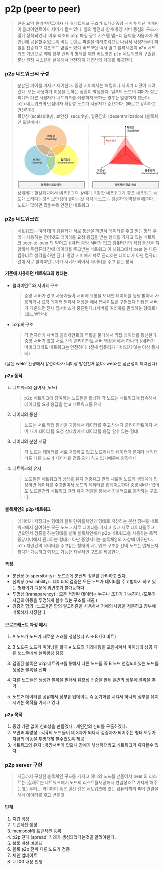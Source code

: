 # p2p (peer to peer)

> 한줄 요약 클라이언트이자 서버(네트워크 구조가 있다.)
> 중앙 서버가 아닌 개개인이 클라이언트이자 서버가 될수 있다.
> 웹의 발전과 함계 중앙 서버 중심의 구조가 많이 정착되었다.
> 이후 최초의 p2p 파일 공유 시스템 넵스터 음악을 사용자가 개인간에 공유할수 있도록
> 비트 토렌트 파일을 여러조각으로 나눠서 사용자들이 파일을 전송하고 다운로드 받을수 있다
> 비트코인 백서 발표 블록체인의 p2p 네트워크 기반으로 화폐 장부 관리의 형태를 제안
> 비트코인 p2p 네트워크에 구출된 분산 원장 시스템을 설계해서 안전하게 개인간의 거래를 제공한다.

### p2p 네트워크의 구성
> 분산된 피어를 가지고 제어한다.
> 중앙 서버에서는 해킹이나 서버가 터졌어 내려갔다. 모든 사용자가 이용을 못하는 상황이 발생한다.
> 일부의 노드의 피어가 잘못되어도 다른 사용자가 네트워크를 이용하지 못하는 경우는 발생하지 않는다.
> p2p 네트워크의 단점이자 확장성 노드가 사용자가 중요하다. (빠르고 정확하고 안전하다)  
> 확장성 (scalability), 보안성 (security), 탈중암화 (decentralization)  (블록체인 트릴레마)
<br><img src="./images/1_4kXn23pxo50vB_jtNLpccg.webp" style="width:1000px"><br>
> 상태계가 활성화되어서 네트워크의 상태가 복잡한 네트워크가 좋은 네트워크 속도가 느리다는것은 보안성이 좋다는것
> 각각의 노드는 검증자의 역활을 해준다 . 노드가 많아면 많을수록 안전한 네트워크

### p2p 네트워크란
> 네트워크는 여러 대의 컴퓨터가 서로 통신을 하면서 데이터를 주고 받는 형태
> 우리가 사용하는 인터넷도 데이터를 요청 응답을 받는 형태를 가지고 있는 네트워크 
> peer-to-peer 의 약어고 컴퓨터 중앙 서버가 없고 컴퓨터간의 직접 통신을 지향해서 두컴퓨터 간에 데이터를 주고받는 네트워크 이 넷워크에서 peer 는 다른 컴퓨터로 생각을 하면 된다.
> 중앙 서버에서 따로 관리하는 데이터가 아닌 컴퓨터간에 서로 클라이언트이가 서버가 되어서 데이터를 주고 받는 방식

#### 기존에 사용하던 네트워크의 형태는 
- 클라이언트와 서버의 구조
    > 중앙 서버가 있고 사용자들이 서버에 요청을 보내면 데이터를 응답 받아서 사용하거나 요청 데이터 받아서 저장을 해서 웹사이트를 구현했다
    > 단점은 서버가 다운되면 전체 웹서비스가 중단된다. (서버를 여러개를 관리하는 형태로) (로드벨런서) 

- p2p의 구조 
    > 각 컴퓨터가 서버와 클라이언트의 역활을 둘다해서 직접 데이터를 통신한다.
    > 중앙 서버가 없고 서로 간의 클라이언트 서버 역활을 해서 하나의 컴퓨터가 마비되더라도 네트워크는 안전하다. (전체 컴퓨터가 마비되지 않는 이상 동시에)

(잘된 web2 환경에서 발전하다가 더이상 발전할게 없다. web3는 접근성이 떠러진다)

#### p2p 동작
1. 네트워크의 참여자 (노드)
    > p2p 네트워크에 참여하는 노드들을 활성화
    > 각 노드는 네트워크에 접속해서 데이터를 요청 응답을 받고 네트워크를 유지

2. 데이터의 통신
    > 노드는 서로 직접 통신을 지향해서 데이터를 주고 받는다
    > 클라이언트이자 서버 내가 데이터를 요청 상태방에게 데이터를 응답 할수 있는 형태

3. 데이터의 분산 저장
    > 각 노드는 데이터를 서로 저장하고 있고
    > 노드하나의 데이터가 문제가 생기더라도 다른 노드가 데이터를 검증 관리 하고 있기떄문에 안장하다

4. 네트워크의 유지
    > 노드들은 네트워크의 상태를 유지 검중하고 관리 새로운 노드가 생태계에 입장하면 데이터를 주고받아서 노드의 데이터를 업데이트한다
    > 중앙서버가 없어도 노드들간의 네트워크 관리 유지 검증을 통해서 자율적으로 동작하는 구조다.

#### 블록체인의 p2p 네트워크
> 데이터가 저장되는 형태의 블록 단위를체인의 형태로 저장하는 분산 장부를
> 네트워크에서 참여하는 모든 노드가 서로 데이터를 가지고 있고 서로 데이터를주고 받으면서 
> 검증을 하는형태를 설계 블록체인에서 p2p 네트워크를 사용하는 목적 중앙서버에서 관리하는 형태가 아난
> 중앙서버는 블록체인의 사상에 어긋난다. p2p 개인간의 데이터를 주고받는 형태의 네트워크 구조를 선택
> 노드는 언제든지 참여가 가능하고 되장도 가능한 자율적인 구조를 제공한다.

#### 특징
- 분산성 (dispersibility) : 노드간에 분산되 장부를 관리하고 있다. 
- 신뢰성 (realiability) : 데이터의 검증은 모든 노드가 데이터를 주고받아서 하고 있는 형태이기 떄문에 위변조가 불가능하다
- 투명성 (tranaparency) : 모든 저장된 데이터는 누구나 조회가 가능하다. (모두가 자금의 이동을 투명하게 볼수 있는 구조를 제공.)
- 검증과 합의 : 노드들은 합의 알고리즘을 사용해서 거애의 내용을 검증하고 장부에 기록해서 저장한다. 

#### 브로드캐스트 과정 예시
1. A 노드가 노드가 새로운 거래를 생성했다 A -> B (10 비트) 

2. B 노드른 노드가 마이닝을 할때 A 노드의 거래내용을 포함시켜서 마이닝에 성공 다른 노드들에세 블록생성 검증

3. 검증된 블록은 p2p 네트워크를 통해서 다른 노드들 즉 B 노드 연결되어있는 노드들 생성한 블록을 전파

4. 다른 노드들은 생성한 블록을 받아서 유효성 겁증을 한뒤 본인의 장부에 블록을 추가

5. 노드가 데이터를 공유해서 장부를 업데이트 즉 동기화를 시켜서 하나의 장부를 유지시키는 목적을 가지고 있다.

#### p2p 목적
1. 중앙 기관 없이 신뢰성을 만들겠다 : 개인간의 신뢰를 구출하겠다.
2. 보안과 투명성 : 각각의 노드들이 제 3자가 되어서 검증자가 되어주는 형태 모두가 자금의  이동을 투명하게 볼수있도록 제공
3. 네트워크의 유지 : 중앙서버가 없으니 장애가 발생하더라고 네트워크가 유지될수 있다.



### p2p server 구현
> 지금까지 구성한 블록체인 구조를 가지고 
> 하나의 노드를 만들어서 peer 의 리스트는 (실제로는 네트워크에서 노드의 리스트를제공해서 연결성ㅇ르 가지게 해주는데.) 우리는 와이파이 혹은 랜선 간은 네트워크에 있는 컴퓨터끼리 피어 연결을 해서 데이터를 주고 받을것

#### 단계

1. 지갑 생성
2. 트랜잭션 생성
3. mempool에 트랜잭션 등록
4. p2p 전파 (spread) 거래가 생성되었다는것을 알려야한다.
5. 블록 생성 마이닝 
6. 블록 p2p 전파 다른 노드가 검증
7. 체인 업데이트
8. UTXO 내용 반영